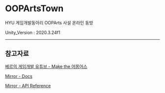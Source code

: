 # OOPArtsTown

HYU 게임개발동아리 OOPArts 사설 온라인 동방

Unity_Version : 2020.3.24f1

---

## 참고자료

[베르의 게임개발 유튜브 - Make the 어몽어스](https://www.youtube.com/playlist?list=PLYQHfkihy4Aw6QjsZqwwbD4ihpwvm7N0U)

[Mirror - Docs](https://mirror-networking.gitbook.io/docs/)

[Mirror - API Reference](https://mirror-networking.com/docs/api/Mirror.html)
